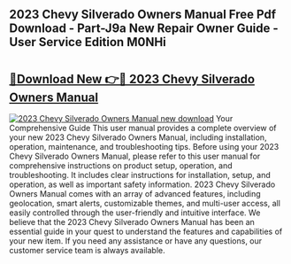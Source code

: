 ## 2023 Chevy Silverado Owners Manual Free Pdf Download - Part-J9a New Repair Owner Guide - User Service Edition M0NHi

# <h2><a href="http://bc15738.oget.top/?id=2023+Chevy+Silverado+Owners+Manual">🔗Download New 👉🔴 2023 Chevy Silverado Owners Manual</a></h2>

[![2023 Chevy Silverado Owners Manual new download](https://i.imgur.com/5g1atiW.png)](http://bc15738.oget.top/?id=2023+Chevy+Silverado+Owners+Manual)
Your Comprehensive Guide This user manual provides a complete overview of your new 2023 Chevy Silverado Owners Manual, including installation, operation, maintenance, and troubleshooting tips. Before using your 2023 Chevy Silverado Owners Manual, please refer to this user manual for comprehensive instructions on product setup, operation, and troubleshooting. It includes clear instructions for installation, setup, and operation, as well as important safety information. 2023 Chevy Silverado Owners Manual comes with an array of advanced features, including geolocation, smart alerts, customizable themes, and multi-user access, all easily controlled through the user-friendly and intuitive interface. We believe that the 2023 Chevy Silverado Owners Manual has been an essential guide in your quest to understand the features and capabilities of your new item. If you need any assistance or have any questions, our customer service team is always available.
